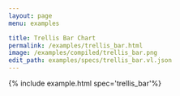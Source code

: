 ```yaml
---
layout: page
menu: examples

title: Trellis Bar Chart
permalink: /examples/trellis_bar.html
image: /examples/compiled/trellis_bar.png
edit_path: examples/specs/trellis_bar.vl.json
---
```




{% include example.html spec='trellis_bar'%}
